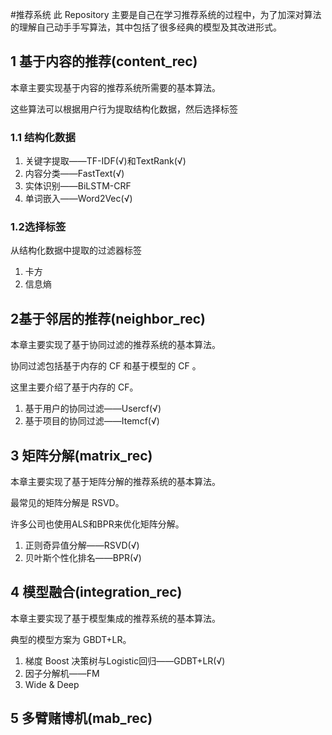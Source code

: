 #推荐系统
此 Repository 主要是自己在学习推荐系统的过程中，为了加深对算法的理解自己动手手写算法，其中包括了很多经典的模型及其改进形式。

## 1 基于内容的推荐(content_rec)
本章主要实现基于内容的推荐系统所需要的基本算法。

这些算法可以根据用户行为提取结构化数据，然后选择标签
### 1.1 结构化数据
1. 关键字提取——TF-IDF(√)和TextRank(√)
2. 内容分类——FastText(√)
3. 实体识别——BiLSTM-CRF
4. 单词嵌入——Word2Vec(√)
### 1.2选择标签
从结构化数据中提取的过滤器标签
1. 卡方
2. 信息熵


## 2基于邻居的推荐(neighbor_rec)
本章主要实现了基于协同过滤的推荐系统的基本算法。

协同过滤包括基于内存的 CF 和基于模型的 CF 。

这里主要介绍了基于内存的 CF。

1. 基于用户的协同过滤——Usercf(√)
2. 基于项目的协同过滤——Itemcf(√)

## 3 矩阵分解(matrix_rec)
本章主要实现了基于矩阵分解的推荐系统的基本算法。

最常见的矩阵分解是 RSVD。

许多公司也使用ALS和BPR来优化矩阵分解。

1. 正则奇异值分解——RSVD(√)
2. 贝叶斯个性化排名——BPR(√)

## 4 模型融合(integration_rec)
本章主要实现了基于模型集成的推荐系统的基本算法。

典型的模型方案为 GBDT+LR。

1. 梯度 Boost 决策树与Logistic回归——GDBT+LR(√)
2. 因子分解机——FM
3. Wide & Deep 

## 5 多臂赌博机(mab_rec)